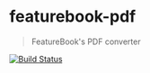 # featurebook-pdf

> FeatureBook's PDF converter

[![Build Status](https://travis-ci.org/SOFTWARE-CLINIC/featurebook-pdf.svg?branch=master)](https://travis-ci.org/SOFTWARE-CLINIC/featurebook-pdf)
